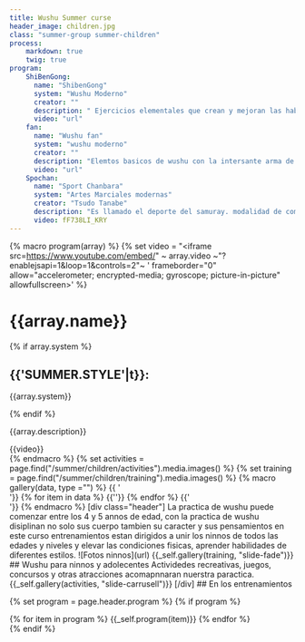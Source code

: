 ```yaml
---
title: Wushu Summer curse
header_image: children.jpg
class: "summer-group summer-children"
process:
    markdown: true
    twig: true
program:
    ShiBenGong:
      name: "ShibenGong"
      system: "Wushu Moderno"
      creator: ""
      description: " Ejercicios elementales que crean y mejoran las habilidades necesarias para la practica de wushu su traducion es trabajo basico la piedra angular del futuro practicante de wushu y el dia a dia del practicante con experiencia "
      video: "url"
    fan:
      name: "Wushu fan"
      system: "wushu moderno"
      creator: ""
      description: "Elemtos basicos de wushu con la intersante arma de wushu Abanico un arma muy versatil de gran tractivo por su sonido, colorido y sus singulares movimientos."
      video: "url"
    Spochan:
      name: "Sport Chanbara"
      system: "Artes Marciales modernas"
      creator: "Tsudo Tanabe"
      description: "Es llamado el deporte del samuray. modalidad de combate con tecnica espadas creado en Japon por un maestro samurai. Con instrumentos y materiales que no causan traumas en los practicantes, Porque junto con wushu?, porque resulta manera de ensennar a los ninnos los principios basicos defenderse sin causar traumas fisicos, lo cual brida a las familias tranquilidad, los ninnos se diverten durante la practica, cuenta con un serio programa deportivo en belarus y a nivel internacional "
      video: fF738LI_KRY
---
```

{% macro program(array) %}
  {% set video = "<iframe src=https://www.youtube.com/embed/" ~ array.video ~"?enablejsapi=1&loop=1&controls=2"~ ' frameborder="0" allow="accelerometer; encrypted-media; gyroscope; picture-in-picture" allowfullscreen></iframe>' %}
  <div class="program-item">
    <div class="description">
      <h1>{{array.name}}</h1>
    {% if array.system %}
    <div class="system">
      <h2>{{'SUMMER.STYLE'|t}}:</h2>
      <p>{{array.system}}</p>
    </div>
  {% endif %}
      <p>{{array.description}}</p>
    </div>
    <div class="video">
    {{video}}
    </div>
  </div>
{% endmacro %}
{% set activities = page.find("/summer/children/activities").media.images() %}
{% set training = page.find("/summer/children/training").media.images() %}
{% macro gallery(data, type ="") %}
{{ '<div class="gallery '~ type ~' ">'}}
{% for item in data %}
{{'<img src="'~item.cache.url()~'" alt="">'}}
{% endfor %}
{{'</div>'}}
{% endmacro %}
[div class="header"]
La practica de wushu puede comenzar entre los 4 y 5 annos de edad, con la practica de wushu disiplinan no solo sus cuerpo tambien su caracter y sus pensamientos en este curso entrenamientos estan dirigidos a unir los ninnos de todos las edades y  niveles y elevar las condiciones fisicas, aprender habilidades de diferentes estilos.
  ![Fotos ninnos](url)
  {{_self.gallery(training, "slide-fade")}}
## Wushu para ninnos y adolecentes
  Actividedes recreativas, juegos, concursos y otras atracciones acomapnnaran nuerstra paractica.
{{_self.gallery(activities, "slide-carrusell")}}
[/div]
## En los entrenamientos

{% set program = page.header.program %}
{% if program %}
<div class="program">
  <div class="menu">
  </div>
  <div class="vertical-slide">
    {% for item in program %}
      {{_self.program(item)}}
    {% endfor %}
  </div>
</div>
{% endif %}

